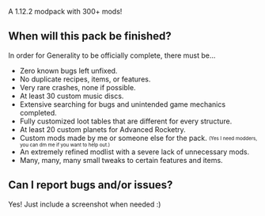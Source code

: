 A 1.12.2 modpack with 300+ mods!

## When will this pack be finished?
In order for Generality to be officially complete, there must be...

  * Zero known bugs left unfixed.
  * No duplicate recipes, items, or features.
  * Very rare crashes, none if possible.
  * At least 30 custom music discs.
  * Extensive searching for bugs and unintended game mechanics completed.
  * Fully customized loot tables that are different for every structure.
  * At least 20 custom planets for Advanced Rocketry.
  * Custom mods made by me or someone else for the pack. <sub><sup>(Yes I need modders, you can dm me if you want to help out.)</sup></sub>
  * An extremely refined modlist with a severe lack of unnecessary mods.
  * Many, many, many small tweaks to certain features and items.


## Can I report bugs and/or issues?
Yes!  Just include a screenshot when needed :)
